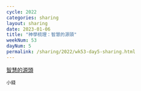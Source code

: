 ```yaml
---
cycle: 2022
categories: sharing
layout: sharing
date: 2023-01-06
title: "神學梳理：智慧的源頭"
weekNum: 53
dayNum: 5
permalink: /sharing/2022/wk53-day5-sharing.html
---
```


[智慧的源頭](https://eccseattle.github.io/media/sharing/2022/wk053/2023-01-06-bin.m4a)

`小錢`

